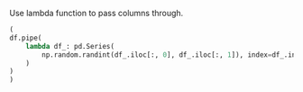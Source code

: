 
Use lambda function to pass columns through.

```python
(
df.pipe(
	lambda df_: pd.Series(
		np.random.randint(df_.iloc[:, 0], df_.iloc[:, 1]), index=df_.index
	)
)
)
```

